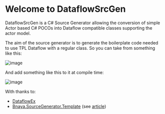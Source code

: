 ﻿# Welcome to DataflowSrcGen 
 
DataflowSrcGen is a C# Source Generator allowing the conversion of simple Actor based C# POCOs into Dataflow compatible classes supporting the actor model.

The aim of the source generator is to generate the boilerplate code needed to use TPL Dataflow with a regular class. So you can take from something like this:

![image](https://github.com/aabs/DataflowSrcGen/assets/157775/5a921de0-f2e5-455a-ae0b-f9828d44fe66)

And add something like this to it at compile time:

![image](https://github.com/aabs/DataflowSrcGen/assets/157775/4fdd10b5-16a7-4413-81bb-4481951dbdcb)


With thanks to:

- [DataflowEx](https://github.com/gridsum/DataflowEx)
- [Bnaya.SourceGenerator.Template](https://github.com/bnayae/Bnaya.SourceGenerator.Template) (see [article](https://blog.stackademic.com/source-code-generators-diy-f04229c59e1a))
